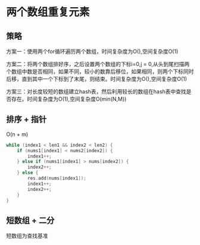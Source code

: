 # 两个数组重复元素

## 策略

方案一：使用两个for循环遍历两个数组，时间复杂度为O(),空间复杂度O(1)

方案二：将两个数组排好序，之后设置两个数组的下标i=0,j = 0,从头到尾扫描两个数组中数是否相同，如果不同，较小的数靠后移位，如果相同，则两个下标同时后移，直到其中一个下标到了末尾，则结束。时间复杂度为O(),空间复杂度O(1)

方案三：对长度较短的数组建立hash表，然后利用较长的数组在hash表中查找是否存在。时间复杂度为O(1),空间复杂度O(min(N,M))

## 排序 + 指针

O(n + m)

```c
while (index1 < len1 && index2 < len2) {
	if (nums1[index1] < nums2[index2]) {
		index1++;
	} else if (nums1[index1] > nums[index2]) {
		index2++;
	} else {
		res.add(nums[index1]);
		index1++;
		index2++;
	}
}
```

## 短数组 + 二分

短数组为查找基准

